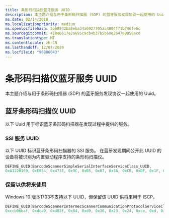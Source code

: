 ```yaml
---
title: 条形码扫描仪蓝牙服务 UUID
description: 本主题介绍与用于条形码扫描器 (SDP) 的蓝牙服务发现协议一起使用的 Uuid。
ms.date: 02/14/2018
ms.localizationpriority: medium
ms.openlocfilehash: 5b68942ba8eba34a6927705aa4804f71b746fe6c
ms.sourcegitcommit: 418e6617e2a695c9cb4b37b5b60e264760858acd
ms.translationtype: MT
ms.contentlocale: zh-CN
ms.lasthandoff: 12/07/2020
ms.locfileid: "96806043"
---
```

# <a name="barcode-scanner-bluetooth-service-uuids"></a>条形码扫描仪蓝牙服务 UUID

本主题介绍与用于条形码扫描器 (SDP) 的蓝牙服务发现协议一起使用的 Uuid。

## <a name="bluetooth-barcode-scanner-uuids"></a>蓝牙条形码扫描仪 UUID

以下 Uuid 用于标识蓝牙条形码扫描器在发现过程中提供的服务。

### <a name="ssi-service-uuid"></a>SSI 服务 UUID

以下 UUID 标识蓝牙条形码扫描器的 SSI 服务。 在蓝牙发现期间公开此 UUID 的设备将被识别为内置驱动程序支持的条形码扫描仪。

```cpp
DEFINE_GUID(BarcodeScannerSimpleSerialInterfaceServiceClass_UUID, 
0xA1220169, 0xE854, 0x473E, 0x9C, 0xB5, 0x87, 0x3A, 0xCB, 0xDF, 0x1F, 0x13)
```

### <a name="reserved-for-future-use"></a>保留以供将来使用

Windows 10 版本1703不支持以下 UUID，但保留该 UUID 供将来用于 ISCP。

```cpp
DEFINE_GUID(BarcodeScannerIntermecScannerCommunicationProtocolServiceClass_UUID, 
0xccb06baf, 0xdca9, 0x483f, 0x84, 0xd9, 0x36, 0x23, 0x24, 0xce, 0xd, 0x97)
```





